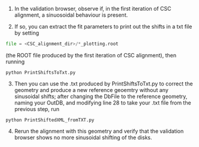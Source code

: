 1) In the validation browser, observe if, in the first iteration of CSC alignment, a sinuosoidal behaviour is present.

2) If so, you can extract the fit parameters to print out the shifts in a txt file by setting 

```python
file = <CSC_alignment_dir>/*_plotting.root
``` 

(the ROOT file produced by the first iteration of CSC alignment), then running

```
python PrintShiftsToTxt.py
```



3) Then you can use the .txt produced by PrintShiftsToTxt.py to correct the geometry and produce a new reference geoemtry without any sinusoidal shifts; after changing the DbFile to the reference geometry, naming your OutDB, and modifying line 28 to take your .txt file from the previous step, run 

```
python PrintShiftedXML_fromTXT.py
```

4) Rerun the alignment with this geometry and verify that the validation browser shows no more sinusoidal shifting of the disks.
